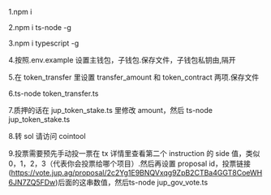 1.npm i

2.npm i ts-node -g

3.npm i typescript -g

4.按照.env.example 设置主钱包，子钱包.保存文件，子钱包私钥由,隔开

5.在 token_transfer 里设置 transfer_amount 和 token_contract 两项.保存文件

6.ts-node token_transfer.ts

7.质押的话在 jup_token_stake.ts 里修改 amount，然后 ts-node jup_token_stake.ts

8.转 sol 请访问 cointool

9.投票需要预先手动投一票在 tx 详情里查看第二个 instruction 的 side 值，类似 0，1，2，3（代表你会投票给哪个项目）.然后再设置 proposal id，投票链接(https://vote.jup.ag/proposal/2c2Yg1E9BNQVxqg9ZpB2CTBa4GGT8CoeWH6JN7ZQ5FDw)后面的这串数值，然后ts-node jup_gov_vote.ts
